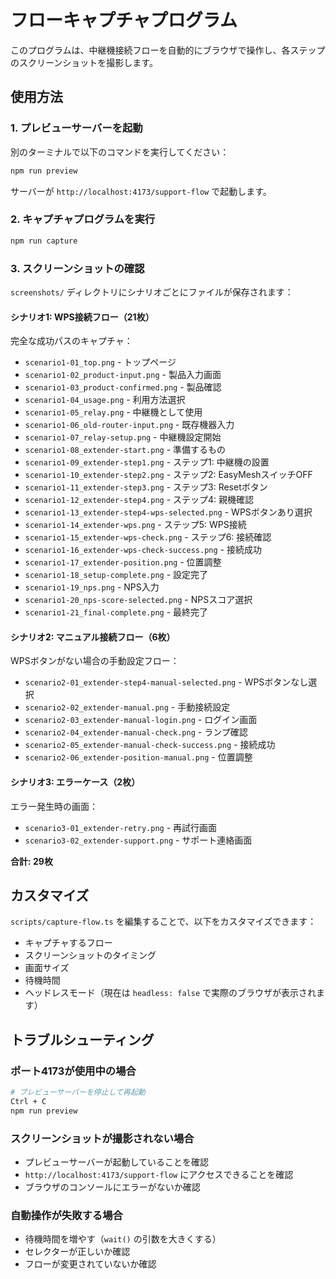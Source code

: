 # フローキャプチャプログラム

このプログラムは、中継機接続フローを自動的にブラウザで操作し、各ステップのスクリーンショットを撮影します。

## 使用方法

### 1. プレビューサーバーを起動

別のターミナルで以下のコマンドを実行してください：

```bash
npm run preview
```

サーバーが `http://localhost:4173/support-flow` で起動します。

### 2. キャプチャプログラムを実行

```bash
npm run capture
```

### 3. スクリーンショットの確認

`screenshots/` ディレクトリにシナリオごとにファイルが保存されます：

#### シナリオ1: WPS接続フロー（21枚）

完全な成功パスのキャプチャ：

- `scenario1-01_top.png` - トップページ
- `scenario1-02_product-input.png` - 製品入力画面
- `scenario1-03_product-confirmed.png` - 製品確認
- `scenario1-04_usage.png` - 利用方法選択
- `scenario1-05_relay.png` - 中継機として使用
- `scenario1-06_old-router-input.png` - 既存機器入力
- `scenario1-07_relay-setup.png` - 中継機設定開始
- `scenario1-08_extender-start.png` - 準備するもの
- `scenario1-09_extender-step1.png` - ステップ1: 中継機の設置
- `scenario1-10_extender-step2.png` - ステップ2: EasyMeshスイッチOFF
- `scenario1-11_extender-step3.png` - ステップ3: Resetボタン
- `scenario1-12_extender-step4.png` - ステップ4: 親機確認
- `scenario1-13_extender-step4-wps-selected.png` - WPSボタンあり選択
- `scenario1-14_extender-wps.png` - ステップ5: WPS接続
- `scenario1-15_extender-wps-check.png` - ステップ6: 接続確認
- `scenario1-16_extender-wps-check-success.png` - 接続成功
- `scenario1-17_extender-position.png` - 位置調整
- `scenario1-18_setup-complete.png` - 設定完了
- `scenario1-19_nps.png` - NPS入力
- `scenario1-20_nps-score-selected.png` - NPSスコア選択
- `scenario1-21_final-complete.png` - 最終完了

#### シナリオ2: マニュアル接続フロー（6枚）

WPSボタンがない場合の手動設定フロー：

- `scenario2-01_extender-step4-manual-selected.png` - WPSボタンなし選択
- `scenario2-02_extender-manual.png` - 手動接続設定
- `scenario2-03_extender-manual-login.png` - ログイン画面
- `scenario2-04_extender-manual-check.png` - ランプ確認
- `scenario2-05_extender-manual-check-success.png` - 接続成功
- `scenario2-06_extender-position-manual.png` - 位置調整

#### シナリオ3: エラーケース（2枚）

エラー発生時の画面：

- `scenario3-01_extender-retry.png` - 再試行画面
- `scenario3-02_extender-support.png` - サポート連絡画面

**合計: 29枚**

## カスタマイズ

`scripts/capture-flow.ts` を編集することで、以下をカスタマイズできます：

- キャプチャするフロー
- スクリーンショットのタイミング
- 画面サイズ
- 待機時間
- ヘッドレスモード（現在は `headless: false` で実際のブラウザが表示されます）

## トラブルシューティング

### ポート4173が使用中の場合

```bash
# プレビューサーバーを停止して再起動
Ctrl + C
npm run preview
```

### スクリーンショットが撮影されない場合

- プレビューサーバーが起動していることを確認
- `http://localhost:4173/support-flow` にアクセスできることを確認
- ブラウザのコンソールにエラーがないか確認

### 自動操作が失敗する場合

- 待機時間を増やす（`wait()` の引数を大きくする）
- セレクターが正しいか確認
- フローが変更されていないか確認
